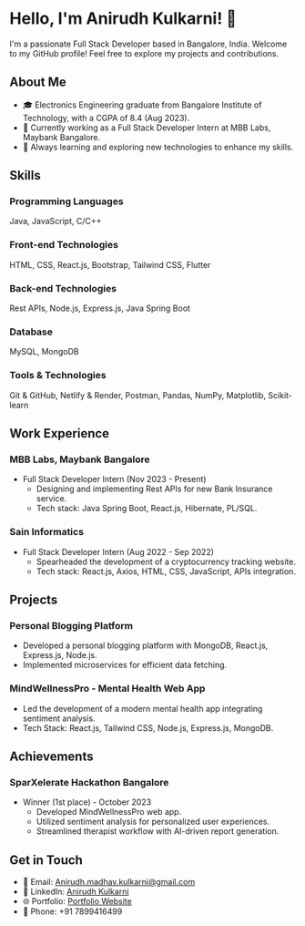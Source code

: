 # Hello, I'm Anirudh Kulkarni! 👋

I'm a passionate Full Stack Developer based in Bangalore, India. Welcome to my GitHub profile! Feel free to explore my projects and contributions.

## About Me

- 🎓 Electronics Engineering graduate from Bangalore Institute of Technology, with a CGPA of 8.4 (Aug 2023).
- 💼 Currently working as a Full Stack Developer Intern at MBB Labs, Maybank Bangalore.
- 🌱 Always learning and exploring new technologies to enhance my skills.

## Skills

### Programming Languages
Java, JavaScript, C/C++

### Front-end Technologies
HTML, CSS, React.js, Bootstrap, Tailwind CSS, Flutter

### Back-end Technologies
Rest APIs, Node.js, Express.js, Java Spring Boot

### Database
MySQL, MongoDB

### Tools & Technologies
Git & GitHub, Netlify & Render, Postman, Pandas, NumPy, Matplotlib, Scikit-learn

## Work Experience

### MBB Labs, Maybank Bangalore
- Full Stack Developer Intern (Nov 2023 - Present)
  - Designing and implementing Rest APIs for new Bank Insurance service.
  - Tech stack: Java Spring Boot, React.js, Hibernate, PL/SQL.

### Sain Informatics
- Full Stack Developer Intern (Aug 2022 - Sep 2022)
  - Spearheaded the development of a cryptocurrency tracking website.
  - Tech stack: React.js, Axios, HTML, CSS, JavaScript, APIs integration.

## Projects

### Personal Blogging Platform
- Developed a personal blogging platform with MongoDB, React.js, Express.js, Node.js.
- Implemented microservices for efficient data fetching.

### MindWellnessPro - Mental Health Web App
- Led the development of a modern mental health app integrating sentiment analysis.
- Tech Stack: React.js, Tailwind CSS, Node.js, Express.js, MongoDB.

## Achievements

### SparXelerate Hackathon Bangalore
- Winner (1st place) - October 2023
  - Developed MindWellnessPro web app.
  - Utilized sentiment analysis for personalized user experiences.
  - Streamlined therapist workflow with AI-driven report generation.

## Get in Touch

- 📧 Email: Anirudh.madhav.kulkarni@gmail.com
- 💼 LinkedIn: [Anirudh Kulkarni](https://www.linkedin.com/in/anirudh-kulkarni/)
- 🌐 Portfolio: [Portfolio Website](https://www.anirudh-kulkarni.netlify.app)
- 📱 Phone: +91 7899416499
